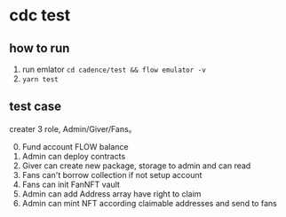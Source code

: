 # cdc test

## how to run

1. run emlator `cd cadence/test && flow emulator -v`
2. `yarn test`

## test case

creater 3 role, Admin/Giver/Fans。

0. Fund account FLOW balance
1. Admin can deploy contracts
2. Giver can create new package, storage to admin and can read
3. Fans can't borrow collection if not setup account
4. Fans can init FanNFT vault
5. Admin can add Address array have right to claim
6. Admin can mint NFT according claimable addresses and send to fans
<!-- 7. Fans can get all gift data his/her recieved -->
